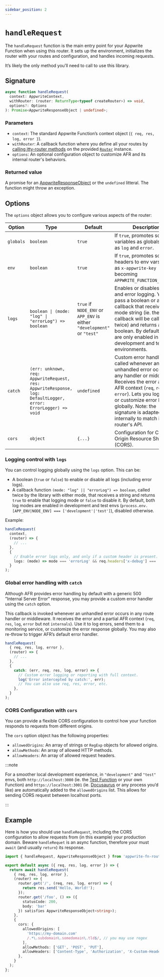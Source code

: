 ```yaml
---
sidebar_position: 2
---
```


# `handleRequest`

The `handleRequest` function is the main entry point for your Appwrite Function when using this router. It sets up the environment, initializes the router with your routes and configuration, and handles incoming requests.

It’s likely the only method you’ll need to call to use this library.

## Signature

```typescript
async function handleRequest(
  context: AppwriteContext,
  withRouter: (router: ReturnType<typeof createRouter>) => void,
  options?: Options
): Promise<AppwriteResponseObject | undefined>;
```

### Parameters

- `context`: The standard Appwrite Function’s context object (`{ req, res, log, error }`).
- `withRouter`: A callback function where you define all your routes by [calling itty-router methods](https://itty.dev/itty-router/getting-started#_3-register-routes) on the provided [`Router`](https://itty.dev/itty-router/api#router) instance.
- `options`: An optional configuration object to customize AFR and its internal router's behaviors.

### Returned value

A promise for an [AppwriteResponseObject](/api/modules/types#responseobject) or the `undefined` litteral. The function might throw an exception.

## Options

The `options` object allows you to configure various aspects of the router:

| Option    | Type                                                                                                          | Default                                                                 | Description                                                                                                                                                                                                                                                                                           |
| --------- | ------------------------------------------------------------------------------------------------------------- | ----------------------------------------------------------------------- | ----------------------------------------------------------------------------------------------------------------------------------------------------------------------------------------------------------------------------------------------------------------------------------------------------- |
| `globals` | `boolean`                                                                                                     | `true`                                                                  | If `true`, promotes some variables as globals, such as `log` and `error`.                                                                                                                                                                                                                             |
| `env`     | `boolean`                                                                                                     | `true`                                                                  | If `true`, promotes some headers to env vars, such as `x-appwrite-key` becoming `APPWRITE_FUNCTION_API_KEY`.                                                                                                                                                                                          |
| `logs`    | `boolean \| (mode: "log" \| "errorLog") => boolean`                                                           | `true` if `NODE_ENV` or `APP_ENV` is either `"development"` or `"test"` | Enables or disables logging and error logging. You can pass a boolean or a callback that receives a mode string (ie. the callback will be called twice) and returns a boolean. By default, logs are only enabled in development and test environments.                                                |
| `catch`   | `(err: unknown, req: AppwriteRequest, res: AppwriteResponse, log: DefaultLogger, error: ErrorLogger) => void` | `undefined`                                                             | Custom error handler called whenever an unhandled error occurs in any handler or middleware. Receives the error and the AFR context (`req`, `res`, `log`, `error`). Lets you log, report, or customize error handling globally. Note: the signature is adapted internally to match itty-router's API. |
| `cors`    | `object`                                                                                                      | `{...}`                                                                 | Configuration for Cross-Origin Resource Sharing (CORS).                                                                                                                                                                                                                                               |

### Logging control with `logs`

You can control logging globally using the `logs` option. This can be:

- A boolean (`true` or `false`) to enable or disable all logs (including error logs).
- A callback function `(mode: "log" || "errorLog") => boolean`, called twice by the library with either mode, that receives a string and returns `true` to enable that logging mode or `false` to disable it. By default, both log modes are enabled in development and test envs (`process.env.[APP_ENV|NODE_ENV] === ['development'|'test']`), disabled otherwise.

Example:

```typescript
handleRequest(
  context,
  (router) => {
    // ...
  },
  {
    // Enable error logs only, and only if a custom header is present.
    logs: (mode) => mode === 'errorLog' && req.headers['x-debug'] === '1',
  }
);
```

### Global error handling with `catch`

Although AFR provides error handling by default with a generic 500 "Internal Server Error" response, you may provide a custom error handler using the `catch` option.

This callback is invoked whenever an unhandled error occurs in any route handler or middleware. It receives the error and a partial AFR context (`req`, `res`, `log`, `error` but not `internals`). Use it to log errors, send them to a monitoring service, or customize the error response globally. You may also re-throw to trigger AFR’s default error handler.

```typescript
handleRequest(
  { req, res, log, error },
  (router) => {
    // ...
  },
  {
    catch: (err, req, res, log, error) => {
      // Custom error logging or reporting with full context.
      log('Error intercepted by catch:', err);
      // You can also use req, res, error, etc.
    },
  }
);
```

### CORS Configuration with `cors`

You can provide a flexible CORS configuration to control how your function responds to requests from different origins.

The `cors` option object has the following properties:

- `allowedOrigins`: An array of strings or `RegExp` objects for allowed origins.
- `allowMethods`: An array of allowed HTTP methods.
- `allowHeaders`: An array of allowed request headers.

:::note

For a smoother local development experience, in `"development"` and `"test"` envs, both `http://localhost:3000` (ie. the [Test Function](https://github.com/kaibun/appwrite-fn-router/tree/main/functions/Test) or your own Function) and `https://localhost:3001` (ie. [Docusaurus](https://github.com/kaibun/appwrite-fn-router/tree/main/doc) or any process you’d like) are automatically added to the `allowedOrigins` list. This allows for sending CORS request between localhost ports.

:::

## Example

Here is how you should use `handleRequest`, including the CORS configuration to allow requests from (in this example) your production domain. Beware `handleRequet` is an async function, therefore your must `await` (and usually `return`) its response.

```typescript
import { handleRequest, AppwriteResponseObject } from 'appwrite-fn-router';

export default async ({ req, res, log, error }) => {
  return await handleRequest(
    { req, res, log, error },
    (router) => {
      router.get('/', (req, res, log, error) => {
        return res.send('Hello, World!');
      });
      router.get('/foo', () => ({
        statusCode: 200,
        body: 'bar'
      }) satisfies AppwriteResponseObject<string>);
    },
    {
      cors: {
        allowedOrigins: [
          'https://my-domain.com'
          /.*\.subdomain\.somedomain\.tld$/, // you may use regex
        ],
        allowMethods: ['GET', 'POST', 'PUT'],
        allowHeaders: ['Content-Type', 'Authorization', 'X-Custom-Header'],
      },
    }
  );
};
```
